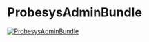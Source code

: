 ProbesysAdminBundle
===================

[![ProbesysAdminBundle](https://travis-ci.org/purplefish32/ProbesysAdminBundle.png)](https://travis-ci.org/purplefish32/ProbesysAdminBundle)
